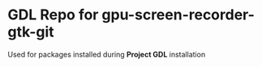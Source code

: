 # GDL Repo for gpu-screen-recorder-gtk-git

Used for packages installed during **Project GDL** installation
